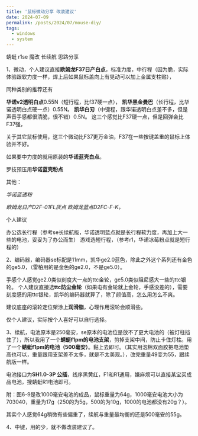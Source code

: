 ```yaml
---
title: '鼠标微动分享 改装建议'
date: 2024-07-09
permalink: /posts/2024/07/mouse-diy/
tags:
  - windows
  - system
---
```

蜻蜓 r1se 魔改 长续航 思路分享

1、微动，个人建议直接**欧姆龙F37日产白点**，标准力度，中行程（因为脆，实际体验跟软力度一样，焊上后如果鼠标盖向上有晃动可以加上金属支柱贴），

同种类别的推荐还有

**华诺v2透明白点**0.55N（短行程，比f37硬一点），
**凯华黑金曼巴**（长行程，比华诺透明白点硬一点）0.55N。
**凯华白刃**（中键程，跟华诺透明白点差不多，但是声音手感都很清脆，很不错）0.5N。
这三个感觉比F37硬一点，但是回弹会比F37强，

关于其它鼠标使用，这三个微动比F37更万金油，F37在一些按键盖重的鼠标上体验并不好。

如果要中力度的就用原装的**华诺蓝壳白点**。

罗技预压用**华诺蓝壳粉点**

其他：

*华诺蓝透粉*

*欧姆龙日产D2F-01FL灰点* 
*欧姆龙蓝点D2FC-F-K。*

个人建议

办公选长行程（参考se长续航版，华诺透明蓝点就是长行程软力度，再加上大一些的电池，妥妥为了办公而生）
游戏选短行程，（参考r1，华诺冰莓粉点就是短行程的）

2、编码器，编码器se标配是11mm，凯华ge2.0蓝色，除此之外这个系列还有金色的ge5.0，（雷柏用的是金色的ge2.0，不是ge5.0）。

手感个人感觉ge2.0类似刻度大一点的ttc金轮，ge5.0类似阻尼感大一些的ttc银轮。
个人建议直接选**ttc防尘金轮**（如果屯有金轮就上金轮，手感没差的），需要刻度感的用ttc银轮，凯华的编码器就算了，除了颜值高，怎么用怎么不爽。

建议底座的滚轮定位架涂上**润滑脂**，心理作用滚轮会顺滑些。

仅个人建议，实际按个人喜好可以自行选择。

3、续航，电池原本是250毫安，se原本的电池位是放不了更大电池的（被灯柱挡住了），所以我用了一个**蜻蜓f1pm的电池支架**，剪掉支架中间，防止卡住灯柱。用了一个**蜻蜓f1pm的电池（500毫安）**。黏上去即可。（其实用泡棉双面胶把电池垫高也可以，重量跟用支架差不太多，就是不太美观。），改完重量49变为55，跟续航版一样。

电池接口为**SH1.0-3P 公插**，线序黑黄红，F1和R1通用，嫌麻烦可以直接某宝买成品电池，搜蜻蜓R1电池即可。

附：图6-9是改1000毫安电池的成品，鼠标重量为64g，1000毫安电池大小为703040，重量为17g（250的为5g，500的为10g，1000的电池都没有20g？）。

其实个人感觉64g稍微有些偏重了，续航与重量最均衡的还是500毫安的55g。

4、中键，用的少，就不做改装建议了。